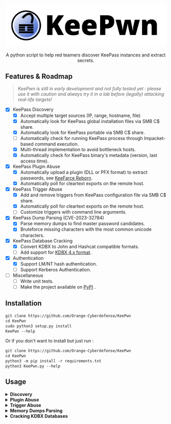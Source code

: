 ![](./.github/images/keepwn_banner.png)

<p align="center">
  A python script to help red teamers discover KeePass instances and extract secrets.
</p>


## Features & Roadmap

>  *KeePwn is still in early development and not fully tested yet : please use it with caution and always try it in a lab before (legally) attacking real-life targets!*

- [x] KeePass Discovery
  - [x] Accept multiple target sources (IP, range, hostname, file)
  - [x] Automatically look for KeePass global installation files via SMB C$ share.
  - [x] Automatically look for KeePass portable via SMB C$ share.
  - [ ] Automatically check for running KeePass process through Impacket-based command execution.
  - [x] Multi-thread implementation to avoid bottleneck hosts.
  - [x] Automatically check for KeePass binary's metadata (version, last access time).
- [x] KeePass Plugin Abuse
  - [x] Automatically upload a plugin (DLL or PFX format) to extract passwords, see [KeeFarce Reborn](https://github.com/d3lb3/KeeFarceReborn).
  - [x] Automatically poll for cleartext exports on the remote host.
- [x] KeePass Trigger Abuse
  - [x] Add and remove triggers from KeePass configuration file via SMB C$ share.
  - [x] Automatically poll for cleartext exports on the remote host.
  - [ ] Customize triggers with command line arguments.
- [x] KeePass Dump Parsing (CVE-2023-32784)
  - [x] Parse memory dumps to find master password candidates.
  - [x] Bruteforce missing characters with the most common unicode characters.
- [x] KeePass Database Cracking
  - [x] Convert KDBX to John and Hashcat compatible formats.
  - [ ] Add support for [KDBX 4.x format](https://palant.info/2023/03/29/documenting-keepass-kdbx4-file-format).
- [x] Authentication
  - [x] Support LM/NT hash authentication.
  - [ ] Support Kerberos Authentication.
- [ ] Miscellaneous
  - [ ] Write unit tests.
  - [ ] Make the project available on [PyPI](https://pypi.org/) .

## Installation

```
git clone https://github.com/Orange-Cyberdefense/KeePwn
cd KeePwn
sudo python3 setup.py install
KeePwn --help
```

Or if you don't want to install but just run :

```
git clone https://github.com/Orange-Cyberdefense/KeePwn
cd KeePwn
python3 -m pip install -r requirements.txt
python3 KeePwn.py --help
```

## Usage

<details><summary><b>Discovery</b></summary>

KeePwn's `search` module is used to identify hosts that run KeePass on your target environment.

![](./.github/images/keepwn_search_example.png)

It makes use of the built-in C$ share to look for KeePass-related files in default locations, hence requiring administrator privileges on the targets.

Note that for the moment, it only searches for the global KeePass.exe binary (in Program Files) and the local KeePass.config.xml (in %APPDATA%). Future release should include KeePass local installation paths (for example: on a user's Dekstop) as well as Windows Store installation.

</details>
<details><summary><b>Plugin Abuse</b></summary>

KeePass features a [plugin framework](https://keepass.info/help/v2/plugins.html) which can be abused to load malicious DLLs into KeePass process, allowing attackers with administrator rights to easily export the database (see: [KeeFarceRebornPlugin](https://github.com/d3lb3/KeeFarceReborn#make-keepass-inject-keefarce-reborn-as-a-plugin)).

KeePwn's `plugin` module allows to :

- List currently installed plugins

  ![](./.github/images/keepwn_plugin_check_example.png)

- Add and remove your malicious plugins

  ![](./.github/images/keepwn_plugin_add_example.png)

- Poll %APPDATA% for exports and automatically moves it from remote host to local filesystem

  ![](./.github/images/keepwn_plugin_poll_example.png)

These actions are made through SMB C$ share access, limiting AV/EDR detection as no command execution is performed.

</details>
<details><summary><b>Trigger Abuse</b></summary>

As described in [@harmj0y's blog post](https://blog.harmj0y.net/redteaming/keethief-a-case-study-in-attacking-keepass-part-2/) (and later CVE-2023-24055), KeePass trigger system can be abused in order to export the database in cleartext.

KeePwn's `trigger` module allows to :

- Check if a malicious trigger named "export" is currently written in KeePass configuration

  ![](./.github/images/keepwn_trigger_check_example.png)

- Add and remove a malicious trigger named "export" which performs a cleartext export of the database in %APPDATA% on next KeePass launch

  ![](./.github/images/keepwn_trigger_add_example.png)

- Poll %APPDATA% for exports and automatically moves it from remote host to local filesystem

  ![](./.github/images/keepwn_trigger_poll_example.png)

If the configuration file path is not the default location, you can specify one with `--config-path` argument.

</details>
<details><summary><b>Memory Dumps Parsing</b></summary>

As described by [@vdohney](https://github.com/vdohney/keepass-password-dumper), it is possible to retrieve the database's master password in memory (CVE-2023-32784, affecting versions prior to KeePass 2.54). 

KeePwn `parse_dump` module will search for potential master password candidates in dumps. Because the resulting strings will (by design) be incomplete, the module can also be used to bruteforce the missing first character against a specified KDBX file.

![](./.github/images/keepwn_parse_dump_example.png)

The memory dump parsing makes use of [@CMEPW's Python PoC](https://github.com/CMEPW/keepass-dump-masterkey). Thanks for letting me re-use the code :)

</details>
<details><summary><b>Cracking KDBX Databases</b></summary>

keepass2john.py script by [@harmjoy](https://github.com/HarmJ0y) was ported to KeePwn with the help of [@0xSp3ctra](https://github.com/0xSp3ctra).

KeePwn `convert` will extract a crackable hash (john or hashcat format) from a KeePass Database. 

![](./.github/images/keepwn_convert_example.png)

It can be used with more arguments to specify the expected hash type as well as an output file path:

![](./.github/images/keepwn_convert_example_extended.png)

KDBX 4.x is not yet supported, you may use https://github.com/r3nt0n/keepass4brute. 
If you are in the mood for a PR https://palant.info/2023/03/29/documenting-keepass-kdbx4-file-format should be a good read :)

## Contribute

Pull requests are welcome (see: Roadpmap + TODO in code).

Feel free to open an issue or DM me on Twitter to suggest improvement.
